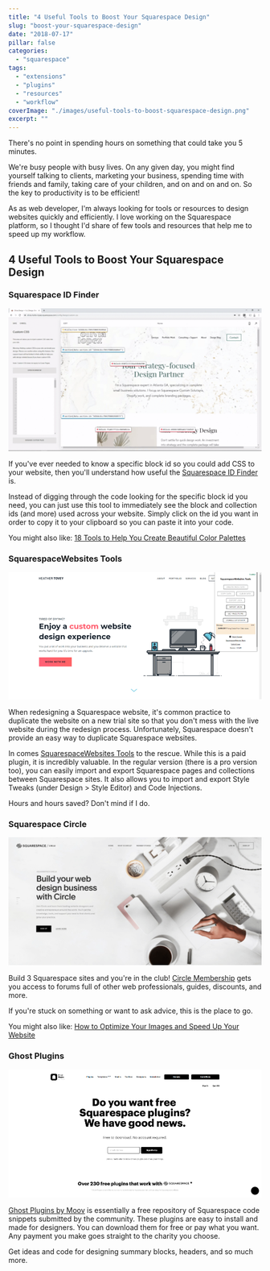 ```yaml
---
title: "4 Useful Tools to Boost Your Squarespace Design"
slug: "boost-your-squarespace-design"
date: "2018-07-17"
pillar: false
categories: 
  - "squarespace"
tags: 
  - "extensions"
  - "plugins"
  - "resources"
  - "workflow"
coverImage: "./images/useful-tools-to-boost-squarespace-design.png"
excerpt: ""
---
```


There's no point in spending hours on something that could take you 5 minutes.

We're busy people with busy lives. On any given day, you might find yourself talking to clients, marketing your business, spending time with friends and family, taking care of your children, and on and on and on. So the key to productivity is to be efficient!

As as web developer, I'm always looking for tools or resources to design websites quickly and efficiently. I love working on the Squarespace platform, so I thought I'd share of few tools and resources that help me to speed up my workflow.


## 4 Useful Tools to Boost Your Squarespace Design

### Squarespace ID Finder

![](./images/sqs-id-finder-video.png)

If you've ever needed to know a specific block id so you could add CSS to your website, then you'll understand how useful the [Squarespace ID Finder](https://heathertovey.com/squarespace-id-finder/) is.

Instead of digging through the code looking for the specific block id you need, you can just use this tool to immediately see the block and collection ids (and more) used across your website. Simply click on the id you want in order to copy it to your clipboard so you can paste it into your code.

You might also like: [18 Tools to Help You Create Beautiful Color Palettes](/blog/color-palette-tools)

### SquarespaceWebsites Tools

![ SquarespaceWebsites Tools is a plain but powerful Chrome extension with all the tools to import and export at your fingertips. ](./images/squarespacewebsites-tools.png)

When redesigning a Squarespace website, it's common practice to duplicate the website on a new trial site so that you don't mess with the live website during the redesign process. Unfortunately, Squarespace doesn't provide an easy way to duplicate Squarespace websites.

In comes [SquarespaceWebsites Tools](https://www.squarewebsites.org/squarespacewebsites-tools-extension-pro) to the rescue. While this is a paid plugin, it is incredibly valuable. In the regular version (there is a pro version too), you can easily import and export Squarespace pages and collections between Squarespace sites. It also allows you to import and export Style Tweaks (under Design > Style Editor) and Code Injections.

Hours and hours saved? Don't mind if I do.

### Squarespace Circle

![](./images/squarespace-circle-1024x517.png)

Build 3 Squarespace sites and you're in the club! [Circle Membership](https://circle.squarespace.com/) gets you access to forums full of other web professionals, guides, discounts, and more.

If you're stuck on something or want to ask advice, this is the place to go.

You might also like: [How to Optimize Your Images and Speed Up Your Website](/blog/optimize-your-images)

### Ghost Plugins

![Do you want free Squarespace plugins? We have good news.](./images/ghost-plugins.png)

[Ghost Plugins by Moov](https://www.ghostplugins.com/) is essentially a free repository of Squarespace code snippets submitted by the community. These plugins are easy to install and made for designers. You can download them for free or pay what you want. Any payment you make goes straight to the charity you choose.

Get ideas and code for designing summary blocks, headers, and so much more.
